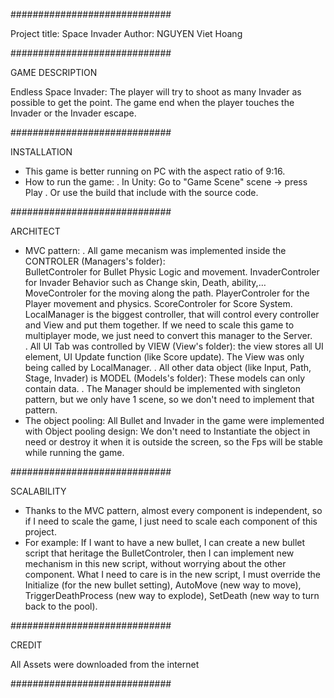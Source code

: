 #############################

Project title: Space Invader
Author: NGUYEN Viet Hoang

#############################

GAME DESCRIPTION 

Endless Space Invader: The player will try to shoot as many Invader as possible to get the point. The game end when the player touches the Invader or the Invader escape.

#############################

INSTALLATION

+ This game is better running on PC with the aspect ratio of 9:16. 
+ How to run the game:
	. In Unity: Go to "Game Scene" scene -> press Play
	. Or use the build that include with the source code.

#############################

ARCHITECT

+ MVC pattern: 
	. All game mecanism was implemented inside the CONTROLER (Managers's folder):		
BulletControler for Bullet Physic Logic and movement.
InvaderControler for Invader Behavior such as Change skin, Death, ability,…
MoveControler for the moving along the path.
PlayerControler for the Player movement and physics.
ScoreControler for Score System.
LocalManager is the biggest controller, that will control every controller and View and put them together. If we need to scale this game to multiplayer mode, we just need to convert this manager to the Server.		
	. All UI Tab was controlled by VIEW (View's folder): the view stores all UI element, UI Update function (like Score update). The View was only being called by LocalManager.
	. All other data object (like Input, Path, Stage, Invader) is MODEL (Models's folder): These models can only contain data.
	. The Manager should be implemented with singleton pattern, but we only have 1 scene, so we don't need to implement that pattern.
+ The object pooling: All Bullet and Invader in the game were implemented with Object pooling design: We don't need to Instantiate the object in need or destroy it when it is outside the screen, so the Fps will be stable while running the game. 

#############################

SCALABILITY

+ Thanks to the MVC pattern, almost every component is independent, so if I need to scale the game, I just need to scale each component of this project.
+ For example: If I want to have a new bullet, I can create a new bullet script that heritage the BulletControler, then I can implement new mechanism in this new script, without worrying about the other component. What I need to care is in the new script, I must override the Initialize (for the new bullet setting), AutoMove (new way to move), TriggerDeathProcess (new way to explode), SetDeath (new way to turn back to the pool).

#############################

CREDIT

All Assets were downloaded from the internet

#############################

